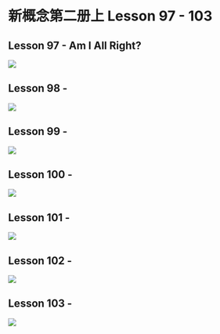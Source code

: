 # 新概念第二册上 Lesson 97 - 103

## Lesson 97 -  Am I All Right?

<img src="lesson/Lesson-97.png">

## Lesson 98 - 

<img src="lesson/Lesson-98.png">

## Lesson 99 - 

<img src="lesson/Lesson-99.png">

## Lesson 100 - 

<img src="lesson/Lesson-100.png">

## Lesson 101 - 

<img src="lesson/Lesson-101.png">

## Lesson 102 - 

<img src="lesson/Lesson-102.png">

## Lesson 103 - 

<img src="lesson/Lesson-103.png">

